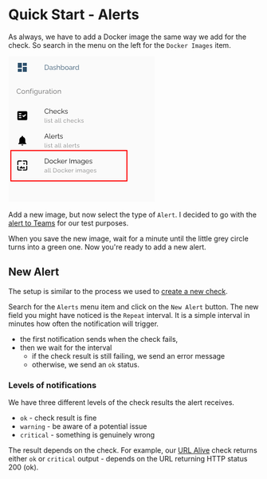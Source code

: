 # Quick Start - Alerts

As always, we have to add a Docker image the same way we add for the check. So search in the menu on the left for the `Docker Images` item.

<img src="/docs/img/quick-start/menu-docker-images.png" alt="image" width="294" />

Add a new image, but now select the type of `Alert`. I decided to go with the [alert to Teams](https://github.com/whoopsmonitor/whoopsmonitor-alert-teams) for our test purposes.

When you save the new image, wait for a minute until the little grey circle turns into a green one. Now you're ready to add a new alert.

## New Alert

The setup is similar to the process we used to [create a new check](./quick-start.md).

Search for the `Alerts` menu item and click on the `New Alert` button. The new field you might have noticed is the `Repeat` interval. It is a simple interval in minutes how often the notification will trigger.

-   the first notification sends when the check fails,
-   then we wait for the interval
    -   if the check result is still failing, we send an error message
    -   otherwise, we send an `ok` status.

### Levels of notifications

We have three different levels of the check results the alert receives.

-   `ok` - check result is fine
-   `warning` - be aware of a potential issue
-   `critical` - something is genuinely wrong

The result depends on the check. For example, our [URL Alive](https://github.com/whoopsmonitor/whoopsmonitor-check-url-alive) check returns either `ok` or `critical` output - depends on the URL returning HTTP status 200 (ok).
